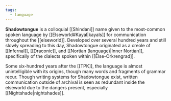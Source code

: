 ```yaml
---
tags:
  - language
---
```


**Shadowtongue** is a colloquial [[Shindani]] name given to the most-common spoken language by [[Elseworld#Kayal|kayals]] for communication throughout the [[elseworld]]. Developed over several hundred years and still slowly spreading to this day, Shadowtongue originated as a creole of [[Infernal]], [[Draconic]], and [[Nortian (language)|Inner Nortian]], specifically of the dialects spoken within [[Else-Orkrengrad]].

Some six-hundred years after the [[TPK]], the language is almost unintelligible with its origins, though many words and fragments of grammar recur. Though writing systems for Shadowtongue exist, written communication outside of archival is seen as redundant inside the elseworld due to the dangers present, especially [[Nightshade|nightshades]].